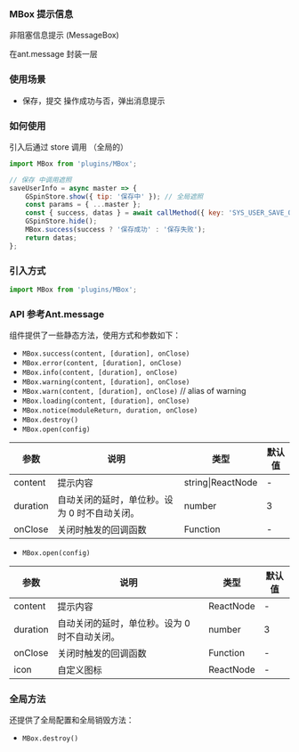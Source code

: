 

### MBox 提示信息

非阻塞信息提示 (MessageBox)

在ant.message 封装一层

### 使用场景

- 保存，提交 操作成功与否，弹出消息提示

### 如何使用

引入后通过 store 调用 （全局的）

```javascript
import MBox from 'plugins/MBox';

// 保存 中调用遮照
saveUserInfo = async master => {
    GSpinStore.show({ tip: '保存中' }); // 全局遮照
    const params = { ...master };
    const { success, datas } = await callMethod({ key: 'SYS_USER_SAVE_OR_UPDATE', params });
    GSpinStore.hide();
    MBox.success(success ? '保存成功' : '保存失败');
    return datas;
};

```

### 引入方式

```javascript
import MBox from 'plugins/MBox';
```



### API 参考Ant.message

组件提供了一些静态方法，使用方式和参数如下：

- `MBox.success(content, [duration], onClose)`
- `MBox.error(content, [duration], onClose)`
- `MBox.info(content, [duration], onClose)`
- `MBox.warning(content, [duration], onClose)`
- `MBox.warn(content, [duration], onClose)` // alias of warning
- `MBox.loading(content, [duration], onClose)`
- `MBox.notice(moduleReturn, duration, onClose)`
- `MBox.destroy()`
- `MBox.open(config)`

| 参数     | 说明                                          | 类型              | 默认值 |
| -------- | --------------------------------------------- | ----------------- | ------ |
| content  | 提示内容                                      | string\|ReactNode | -      |
| duration | 自动关闭的延时，单位秒。设为 0 时不自动关闭。 | number            | 3      |
| onClose  | 关闭时触发的回调函数                          | Function          | -      |

- `MBox.open(config)`

| 参数     | 说明                                          | 类型      | 默认值 |
| -------- | --------------------------------------------- | --------- | ------ |
| content  | 提示内容                                      | ReactNode | -      |
| duration | 自动关闭的延时，单位秒。设为 0 时不自动关闭。 | number    | 3      |
| onClose  | 关闭时触发的回调函数                          | Function  | -      |
| icon     | 自定义图标                                    | ReactNode | -      |

### 全局方法

还提供了全局配置和全局销毁方法：

- `MBox.destroy()`